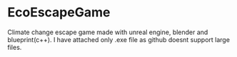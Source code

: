 # EcoEscapeGame
Climate change escape game made with unreal engine, blender and blueprint(c++). 
I have attached only .exe file as github doesnt support large files.
